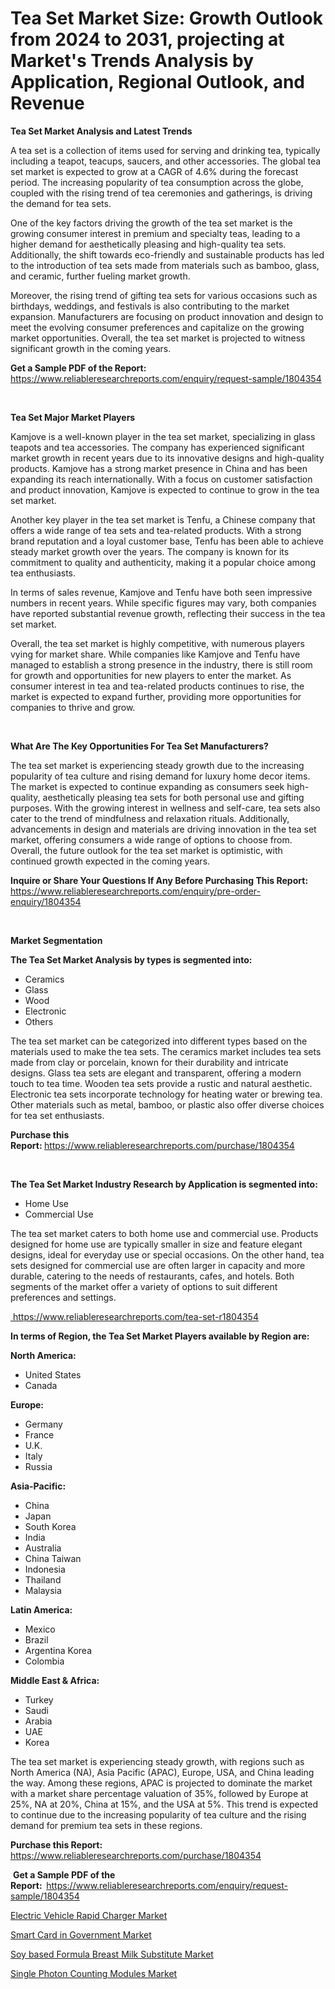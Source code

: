 <p><h1>Tea Set Market Size: Growth Outlook from 2024 to 2031, projecting at Market's Trends Analysis by Application, Regional Outlook, and Revenue</h1></p><p><strong>Tea Set Market Analysis and Latest Trends</strong></p>
<p><p>A tea set is a collection of items used for serving and drinking tea, typically including a teapot, teacups, saucers, and other accessories. The global tea set market is expected to grow at a CAGR of 4.6% during the forecast period. The increasing popularity of tea consumption across the globe, coupled with the rising trend of tea ceremonies and gatherings, is driving the demand for tea sets.</p><p>One of the key factors driving the growth of the tea set market is the growing consumer interest in premium and specialty teas, leading to a higher demand for aesthetically pleasing and high-quality tea sets. Additionally, the shift towards eco-friendly and sustainable products has led to the introduction of tea sets made from materials such as bamboo, glass, and ceramic, further fueling market growth.</p><p>Moreover, the rising trend of gifting tea sets for various occasions such as birthdays, weddings, and festivals is also contributing to the market expansion. Manufacturers are focusing on product innovation and design to meet the evolving consumer preferences and capitalize on the growing market opportunities. Overall, the tea set market is projected to witness significant growth in the coming years.</p></p>
<p><strong>Get a Sample PDF of the Report:&nbsp;</strong> <a href="https://www.reliableresearchreports.com/enquiry/request-sample/1804354">https://www.reliableresearchreports.com/enquiry/request-sample/1804354</a></p>
<p>&nbsp;</p>
<p><strong>Tea Set Major Market Players</strong></p>
<p><p>Kamjove is a well-known player in the tea set market, specializing in glass teapots and tea accessories. The company has experienced significant market growth in recent years due to its innovative designs and high-quality products. Kamjove has a strong market presence in China and has been expanding its reach internationally. With a focus on customer satisfaction and product innovation, Kamjove is expected to continue to grow in the tea set market.</p><p>Another key player in the tea set market is Tenfu, a Chinese company that offers a wide range of tea sets and tea-related products. With a strong brand reputation and a loyal customer base, Tenfu has been able to achieve steady market growth over the years. The company is known for its commitment to quality and authenticity, making it a popular choice among tea enthusiasts.</p><p>In terms of sales revenue, Kamjove and Tenfu have both seen impressive numbers in recent years. While specific figures may vary, both companies have reported substantial revenue growth, reflecting their success in the tea set market.</p><p>Overall, the tea set market is highly competitive, with numerous players vying for market share. While companies like Kamjove and Tenfu have managed to establish a strong presence in the industry, there is still room for growth and opportunities for new players to enter the market. As consumer interest in tea and tea-related products continues to rise, the market is expected to expand further, providing more opportunities for companies to thrive and grow.</p></p>
<p>&nbsp;</p>
<p><strong>What Are The Key Opportunities For Tea Set Manufacturers?</strong></p>
<p><p>The tea set market is experiencing steady growth due to the increasing popularity of tea culture and rising demand for luxury home decor items. The market is expected to continue expanding as consumers seek high-quality, aesthetically pleasing tea sets for both personal use and gifting purposes. With the growing interest in wellness and self-care, tea sets also cater to the trend of mindfulness and relaxation rituals. Additionally, advancements in design and materials are driving innovation in the tea set market, offering consumers a wide range of options to choose from. Overall, the future outlook for the tea set market is optimistic, with continued growth expected in the coming years.</p></p>
<p><strong>Inquire or Share Your Questions If Any Before Purchasing This Report:</strong> <a href="https://www.reliableresearchreports.com/enquiry/pre-order-enquiry/1804354">https://www.reliableresearchreports.com/enquiry/pre-order-enquiry/1804354</a></p>
<p>&nbsp;</p>
<p><strong>Market Segmentation</strong></p>
<p><strong>The Tea Set Market Analysis by types is segmented into:</strong></p>
<p><ul><li>Ceramics</li><li>Glass</li><li>Wood</li><li>Electronic</li><li>Others</li></ul></p>
<p><p>The tea set market can be categorized into different types based on the materials used to make the tea sets. The ceramics market includes tea sets made from clay or porcelain, known for their durability and intricate designs. Glass tea sets are elegant and transparent, offering a modern touch to tea time. Wooden tea sets provide a rustic and natural aesthetic. Electronic tea sets incorporate technology for heating water or brewing tea. Other materials such as metal, bamboo, or plastic also offer diverse choices for tea set enthusiasts.</p></p>
<p><strong>Purchase this Report:&nbsp;</strong><a href="https://www.reliableresearchreports.com/purchase/1804354">https://www.reliableresearchreports.com/purchase/1804354</a></p>
<p>&nbsp;</p>
<p><strong>The Tea Set Market Industry Research by Application is segmented into:</strong></p>
<p><ul><li>Home Use</li><li>Commercial Use</li></ul></p>
<p><p>The tea set market caters to both home use and commercial use. Products designed for home use are typically smaller in size and feature elegant designs, ideal for everyday use or special occasions. On the other hand, tea sets designed for commercial use are often larger in capacity and more durable, catering to the needs of restaurants, cafes, and hotels. Both segments of the market offer a variety of options to suit different preferences and settings.</p></p>
<p><a href="https://www.reliableresearchreports.com/tea-set-r1804354">&nbsp;https://www.reliableresearchreports.com/tea-set-r1804354</a></p>
<p><strong>In terms of Region, the Tea Set Market Players available by Region are:</strong></p>
<p>
    <p> <strong> North America: </strong>
        <ul>
            <li>United States</li>
            <li>Canada</li>
        </ul>
        </p> 
    <p> <strong> Europe: </strong>
        <ul>
            <li>Germany</li>
            <li>France</li>
            <li>U.K.</li>
            <li>Italy</li>
            <li>Russia</li>
        </ul>
        </p> 
    <p> <strong> Asia-Pacific: </strong>
        <ul>
            <li>China</li>
            <li>Japan</li>
            <li>South Korea</li>
            <li>India</li>
            <li>Australia</li>
            <li>China Taiwan</li>
            <li>Indonesia</li>
            <li>Thailand</li>
            <li>Malaysia</li>
        </ul>
        </p> 
    <p> <strong> Latin America: </strong>
        <ul>
            <li>Mexico</li>
            <li>Brazil</li>
            <li>Argentina Korea</li>
            <li>Colombia</li>
        </ul>
        </p> 
    <p> <strong> Middle East & Africa: </strong>
        <ul>
            <li>Turkey</li>
            <li>Saudi</li>
            <li>Arabia</li>
            <li>UAE</li>
            <li>Korea</li>
        </ul>
    </p>
    </p>
<p><p>The tea set market is experiencing steady growth, with regions such as North America (NA), Asia Pacific (APAC), Europe, USA, and China leading the way. Among these regions, APAC is projected to dominate the market with a market share percentage valuation of 35%, followed by Europe at 25%, NA at 20%, China at 15%, and the USA at 5%. This trend is expected to continue due to the increasing popularity of tea culture and the rising demand for premium tea sets in these regions.</p></p>
<p><strong>Purchase this Report: </strong><a href="https://www.reliableresearchreports.com/purchase/1804354">https://www.reliableresearchreports.com/purchase/1804354</a></p>
<p>&nbsp;<strong>Get a Sample PDF of the Report:&nbsp;&nbsp;</strong><a href="https://www.reliableresearchreports.com/enquiry/request-sample/1804354">https://www.reliableresearchreports.com/enquiry/request-sample/1804354</a></p>
<p><strong></strong></p>
<p><p><a href="https://github.com/msLonKoss78/Market-Research-Report-List-1/blob/main/electric-vehicle-rapid-charger-market.md">Electric Vehicle Rapid Charger Market</a></p><p><a href="https://medium.com/@diane.macle6776/insights-into-smart-card-in-government-market-share-and-competitive-landscape-for-period-from-2024-7491575f8e35">Smart Card in Government Market</a></p><p><a href="https://github.com/abdulKoss1996/Market-Research-Report-List-1/blob/main/soy-based-formula-breast-milk-substitute-market.md">Soy based Formula Breast Milk Substitute Market</a></p><p><a href="https://medium.com/@trameciabutler41/single-photon-counting-modules-industry-analysis-report-its-market-size-share-trends-by-8d18d459fb3d">Single Photon Counting Modules Market</a></p></p>